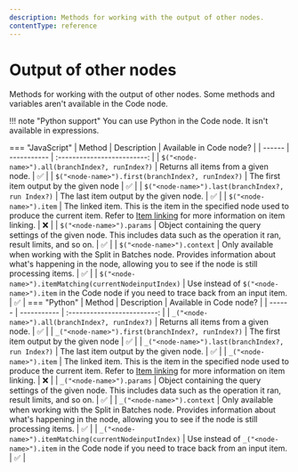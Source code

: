 ```yaml
---
description: Methods for working with the output of other nodes.
contentType: reference
---
```


# Output of other nodes

Methods for working with the output of other nodes. Some methods and variables aren't available in the Code node.

!!! note "Python support"
	You can use Python in the Code node. It isn't available in expressions.

=== "JavaScript"
	| Method | Description | Available in Code node? |
	| ------ | ----------- | :-------------------------: |
	| `$("<node-name>").all(branchIndex?, runIndex?)` | Returns all items from a given node. | :white_check_mark: |
	| `$("<node-name>").first(branchIndex?, runIndex?)` | The first item output by the given node | :white_check_mark: |
	| `$("<node-name>").last(branchIndex?, run Index?)` | The last item output by the given node. | :white_check_mark: |
	| `$("<node-name>").item` | The linked item. This is the item in the specified node used to produce the current item. Refer to [Item linking](/data/data-mapping/data-item-linking/) for more information on item linking. | :x: |
	| `$("<node-name>").params` | Object containing the query settings of the given node. This includes data such as the operation it ran, result limits, and so on. | :white_check_mark: |
	| `$("<node-name>").context` | Only available when working with the Split in Batches node. Provides information about what's happening in the node, allowing you to see if the node is still processing items. | :white_check_mark: |
	| `$("<node-name>").itemMatching(currentNodeinputIndex)` | Use instead of `$("<node-name>").item` in the Code node if you need to trace back from an input item. | :white_check_mark: |
=== "Python"
	| Method | Description | Available in Code node? |
	| ------ | ----------- | :-------------------------: |
	| `_("<node-name>").all(branchIndex?, runIndex?)` | Returns all items from a given node. | :white_check_mark: |
	| `_("<node-name>").first(branchIndex?, runIndex?)` | The first item output by the given node | :white_check_mark: |
	| `_("<node-name>").last(branchIndex?, run Index?)` | The last item output by the given node. | :white_check_mark: |
	| `_("<node-name>").item` | The linked item. This is the item in the specified node used to produce the current item. Refer to [Item linking](/data/data-mapping/data-item-linking/) for more information on item linking. | :x: |
	| `_("<node-name>").params` | Object containing the query settings of the given node. This includes data such as the operation it ran, result limits, and so on. | :white_check_mark: |
	| `_("<node-name>").context` | Only available when working with the Split in Batches node. Provides information about what's happening in the node, allowing you to see if the node is still processing items. | :white_check_mark: |
	| `_("<node-name>").itemMatching(currentNodeinputIndex)` | Use instead of `_("<node-name>").item` in the Code node if you need to trace back from an input item. | :white_check_mark: |

